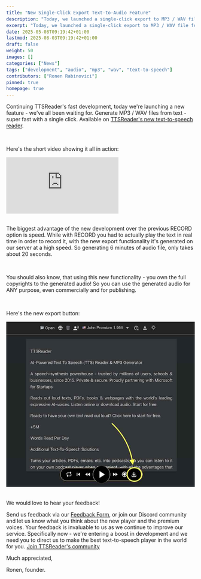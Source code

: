 ```yaml
---
title: "New Single-Click Export Text-to-Audio Feature"
description: "Today, we launched a single-click export to MP3 / WAV file feature."
excerpt: "Today, we launched a single-click export to MP3 / WAV file feature."
date: 2025-05-08T09:19:42+01:00
lastmod: 2025-08-03T09:19:42+01:00
draft: false
weight: 50
images: []
categories: ["News"]
tags: ["development", "audio", "mp3", "wav", "text-to-speech"]
contributors: ["Ronen Rabinovici"]
pinned: true
homepage: true
---
```


Continuing TTSReader's fast development, today we're launching a new feature - we've all been waiting for. Generate MP3 / WAV files from text - super fast with a single click. Available on [TTSReader's new text-to-speech reader](https://ttsreader.com/player/).

<br/>

Here's the short video showing it all in action:

<div class="videowrapper">
  <iframe style="display: block" src="https://www.youtube.com/embed/LXZPy8pop78?rel=0" title="YouTube video player - Generate audio mp3 files from synthesized speech with TTSReader" frameborder="0" allow="accelerometer; autoplay; clipboard-write; encrypted-media; gyroscope; picture-in-picture" allowfullscreen=""></iframe>
</div>

<br/>

The biggest advantage of the new development over the previous RECORD option is speed. While with RECORD you had to actually play the text in real time in order to record it, with the new export functionality it's generated on our server at a high speed. So generating 6 minutes of audio file, only takes about 20 seconds.

<br/>

You should also know, that using this new functionality - you own the full copyrights to the generated audio! So you can use the generated audio for ANY purpose, even commercially and for publishing.

<br/>

Here's the new export button:
<br/>

![export_button.jpg](export_button.jpg 'New export text-to-audio button')

<br/>
We would love to hear your feedback!

Send us feedback via our <a href="https://docs.google.com/forms/d/e/1FAIpQLSecnm9ZnFje9S6OSSQqP4Ts4av-hSmhAUbuLvQAojWUdckAtg/viewform?usp=sf_link" target="_blank">Feedback Form</a>, or join our Discord community and let us know what you think about the new player and the premium voices. Your feedback is invaluable to us as we continue to improve our service. Specifically now - we're entering a boost in development and we need you to direct us to make the best text-to-speech player in the world for you. [Join TTSReader's community](https://discord.gg/GQT5f5kM)

Much appreciated,

Ronen, founder.


